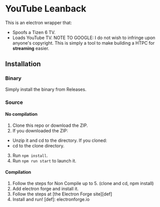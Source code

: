 # YouTube Leanback
This is an electron wrapper that:
 - Spoofs a Tizen 6 TV.
 - Loads YouTube TV.
NOTE TO GOOGLE: I do not wish to infringe upon anyone's copyright. This is simply a tool to make building a HTPC for **streaming** easier.

## Installation
### Binary
Simply install the binary from Releases.
### Source
#### No compilation
1. Clone this repo or download the ZIP.
2. If you downloaded the ZIP:
 - Unzip it and cd to the directory.
 If you cloned:
 - cd to the clone directory.
3. Run `npm install`.
4. Run `npm run start` to launch it.
#### Compilation
1. Follow the steps for Non Compile up to 5. (clone and cd, npm install)
2. Add electron forge and install it.
3. Follow the steps at [the Electron Forge site][def]
4. Install and run!
[def]: electronforge.io
